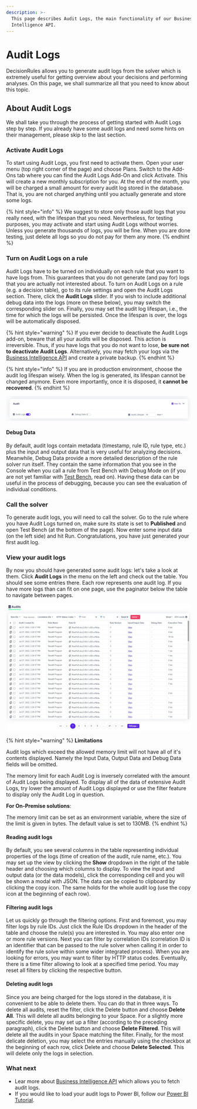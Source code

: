 ```yaml
---
description: >-
  This page describes Audit Logs, the main functionality of our Business
  Intelligence API.
---
```


# Audit Logs

&#x20;DecisionRules allows you to generate audit logs from the solver which is extremely useful for getting overview about your decisions and performing analyses. On this page, we shall summarize all that you need to know about this topic.

## About Audit Logs

We shall take you through the process of getting started with Audit Logs step by step. If you already have some audit logs and need some hints on their management, please skip to the last section.

### Activate Audit Logs

To start using Audit Logs, you first need to activate them. Open your user menu (top right corner of the page) and choose Plans. Switch to the Add-Ons tab where you can find the Audit Logs Add-On and click Activate. This will create a new monthly subscription for you. At the end of the month, you will be charged a small amount for every audit log stored in the database. That is, you are not charged anything until you actually generate and store some logs.

{% hint style="info" %}
We suggest to store only those audit logs that you really need, with the lifespan that you need. Nevertheless, for testing purposes, you may activate and start using Audit Logs without worries. Unless you generate thousands of logs, you will be fine. When you are done testing, just delete all logs so you do not pay for them any more.
{% endhint %}

### Turn on Audit Logs on a rule

Audit Logs have to be turned on individually on each rule that you want to have logs from. This guarantees that you do not generate (and pay for) logs that you are actually not interested about. To turn on Audit Logs on a rule (e.g. a decision table), go to its rule settings and open the Audit Logs section. There, click the **Audit Logs** slider. If you wish to include additional debug data into the logs (more on these below), you may switch the corresponding slider on. Finally, you may set the audit log lifespan, i.e., the time for which the logs will be persisted. Once the lifespan is over, the logs will be automatically disposed.

{% hint style="warning" %}
If you ever decide to deactivate the Audit Logs add-on, beware that all your audits will be disposed. This action is irreversible. Thus, if you have logs that you do not want to lose, **be sure not to deactivate Audit Logs**. Alternatively, you may fetch your logs via the [Business Intelligence API](../api/bi-api/) and create a private backup.
{% endhint %}

{% hint style="info" %}
If you are in production environment, choose the audit log lifespan wisely. When the log is generated, its lifespan cannot be changed anymore. Even more importantly, once it is disposed, it **cannot be recovered**.
{% endhint %}

![](../.gitbook/assets/audits-settings.jpg)

#### Debug Data

By default, audit logs contain metadata (timestamp, rule ID, rule type, etc.) plus the input and output data that is very useful for analyzing decisions. Meanwhile, Debug Data provide a more detailed description of the rule solver run itself. They contain the same information that you see in the Console when you call a rule from Test Bench with Debug Mode on (if you are not yet familiar with [Test Bench](../other/test-bench.md), read on). Having these data can be useful in the process of debugging, because you can see the evaluation of individual conditions.

### Call the solver

To generate audit logs, you will need to call the solver. Go to the rule where you have Audit Logs turned on, make sure its state is set to **Published** and open Test Bench (at the bottom of the page). Now enter some input data (on the left side) and hit Run. Congratulations, you have just generated your first audit log.

### View your audit logs

By now you should have generated some audit logs: let's take a look at them. Click **Audit Logs** in the menu on the left and check out the table. You should see some entries there. Each row represents one audit log. If you have more logs than can fit on one page, use the paginator below the table to navigate between pages.

![](../.gitbook/assets/audits-list.jpg)

{% hint style="warning" %}
**Limitations**

Audit logs which exceed the allowed memory limit will not have all of it's contents displayed. Namely the Input Data, Output Data and Debug Data fields will be omitted.

The memory limit for each Audit Log is inversely correlated with the amount of Audit Logs being displayed. To display all of the data of extensive Audit Logs, try lower the amount of Audit Logs displayed or use the filter feature to display only the Audit Log in question.

**For On-Premise solutions**:

The memory limit can be set as an environment variable, where the size of the limit is given in bytes. The default value is set to 130MB.
{% endhint %}

#### Reading audit logs

By default, you see several columns in the table representing individual properties of the logs (time of creation of the audit, rule name, etc.). You may set up the view by clicking the **Show** dropdown in the right of the table header and choosing which columns to display. To view the input and output data (or the data models), click the corresponding cell and you will be shown a modal with JSON. The data can be copied to clipboard by clicking the copy icon. The same holds for the whole audit log (use the copy icon at the beginning of each row).

#### Filtering audit logs

Let us quickly go through the filtering options. First and foremost, you may filter logs by rule IDs. Just click the Rule IDs dropdown in the header of the table and choose the rule(s) you are interested in. You may also enter one or more rule versions. Next you can filter by correlation IDs (correlation ID is an identifier that can be passed to the rule solver when calling it in order to identify the rule solve within some wider integrated process). When you are looking for errors, you may want to filter by HTTP status codes. Eventually, there is a time filter allowing to look at a specified time period. You may reset all filters by clicking the respective button.

#### Deleting audit logs

Since you are being charged for the logs stored in the database, it is convenient to be able to delete them. You can do that in three ways. To delete all audits, reset the filter, click the Delete button and choose **Delete All**. This will delete all audits belonging to your Space. For a slightly more specific delete, you may set up a filter (according to the preceding paragraph), click the Delete button and choose **Delete Filtered**. This will delete all the audits in your Space matching the filter. Finally, for the most delicate deletion, you may select the entries manually using the checkbox at the beginning of each row, click Delete and choose **Delete Selected**. This will delete only the logs in selection.

### What next

* Lear more about [Business Intelligence API](../api/bi-api/) which allows you to fetch audit logs.
* If you would like to load your audit logs to Power BI, follow our [Power BI Tutorial](create-a-power-bi-report.md).
